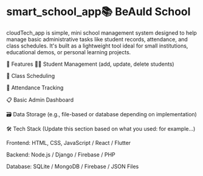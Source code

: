 # smart_school_app📚 BeAuld School
cloudTech_app is  simple, mini school management system designed to help manage basic administrative tasks like student records, attendance, and class schedules. It's built as a lightweight tool ideal for small institutions, educational demos, or personal learning projects.

🚀 Features
👨‍🎓 Student Management (add, update, delete students)

🏫 Class Scheduling

📅 Attendance Tracking

📋 Basic Admin Dashboard

🗃️ Data Storage (e.g., file-based or database depending on implementation)

🛠️ Tech Stack
(Update this section based on what you used: for example…)

Frontend: HTML, CSS, JavaScript / React / Flutter

Backend: Node.js / Django / Firebase / PHP

Database: SQLite / MongoDB / Firebase / JSON Files
